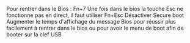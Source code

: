 Pour rentrer dans le Bios : Fn+7
Une fois dans le bios la touche Esc ne fonctionne pas en direct, il faut utiliser Fn+Esc
Désactiver Secure boot
Augmenter le temps d'affichage du message Bios pour réussir plus facilement à rentrer dans le bios ou pour avoir le menu de boot afin de booter sur la clef USB
